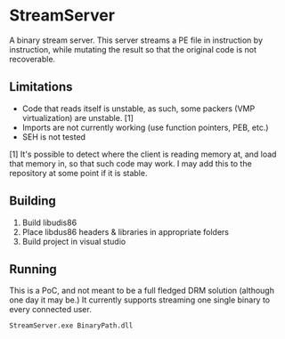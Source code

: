 # StreamServer
A binary stream server. This server streams a PE file in instruction by instruction, while mutating the result so that the 
original code is not recoverable.

## Limitations
* Code that reads itself is unstable, as such, some packers (VMP virtualization) are unstable. [1]  
* Imports are not currently working (use function pointers, PEB, etc.)  
* SEH is not tested  
  

[1] It's possible to detect where the client is reading memory at, and load that memory in, so that such code may work. I may 
add this to the repository at some point if it is stable.

## Building
1) Build libudis86
2) Place libdus86 headers & libraries in appropriate folders
3) Build project in visual studio

## Running
This is a PoC, and not meant to be a full fledged DRM solution (although one day it may be.) It currently supports streaming one 
single binary to every connected user.

```
StreamServer.exe BinaryPath.dll
```
